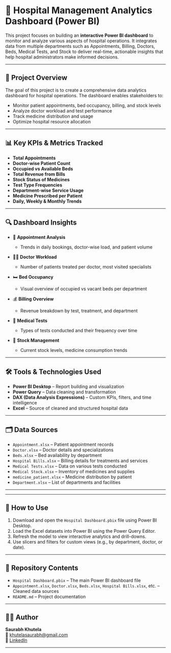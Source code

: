 # 🏥 Hospital Management Analytics Dashboard (Power BI)

This project focuses on building an **interactive Power BI dashboard** to monitor and analyze various aspects of hospital operations. It integrates data from multiple departments such as Appointments, Billing, Doctors, Beds, Medical Tests, and Stock to deliver real-time, actionable insights that help hospital administrators make informed decisions.

---

## 📌 Project Overview

The goal of this project is to create a comprehensive data analytics dashboard for hospital operations. The dashboard enables stakeholders to:

- Monitor patient appointments, bed occupancy, billing, and stock levels
- Analyze doctor workload and test performance
- Track medicine distribution and usage
- Optimize hospital resource allocation

---

## 📊 Key KPIs & Metrics Tracked

- **Total Appointments**
- **Doctor-wise Patient Count**
- **Occupied vs Available Beds**
- **Total Revenue from Bills**
- **Stock Status of Medicines**
- **Test Type Frequencies**
- **Department-wise Service Usage**
- **Medicine Prescribed per Patient**
- **Daily, Weekly & Monthly Trends**

---

## 🔍 Dashboard Insights

- 📅 **Appointment Analysis**  
  - Trends in daily bookings, doctor-wise load, and patient volume

- 🧑‍⚕️ **Doctor Workload**  
  - Number of patients treated per doctor, most visited specialists

- 🛏 **Bed Occupancy**  
  - Visual overview of occupied vs vacant beds per department

- 💰 **Billing Overview**  
  - Revenue breakdown by test, treatment, and department

- 💉 **Medical Tests**  
  - Types of tests conducted and their frequency over time

- 💊 **Stock Management**  
  - Current stock levels, medicine consumption trends

---

## 🛠 Tools & Technologies Used

- **Power BI Desktop** – Report building and visualization  
- **Power Query** – Data cleaning and transformation  
- **DAX (Data Analysis Expressions)** – Custom KPIs, filters, and time intelligence  
- **Excel** – Source of cleaned and structured hospital data

---

## 🗂 Data Sources

- `Appointment.xlsx` – Patient appointment records  
- `Doctor.xlsx` – Doctor details and specializations  
- `Beds.xlsx` – Bed availability by department  
- `Hospital Bills.xlsx` – Billing details for treatments and services  
- `Medical Tests.xlsx` – Data on various tests conducted  
- `Medical Stock.xlsx` – Inventory of medicines and supplies  
- `medicine_patient.xlsx` – Medicine distribution by patient  
- `Department.xlsx` – List of departments and facilities  

---


---

## 🚀 How to Use

1. Download and open the `Hospital Dashboard.pbix` file using Power BI Desktop.
2. Load the Excel datasets into Power BI using the Power Query Editor.
3. Refresh the model to view interactive analytics and drill-downs.
4. Use slicers and filters for custom views (e.g., by department, doctor, or date).

---

## 📁 Repository Contents

- `Hospital Dashboard.pbix` – The main Power BI dashboard file  
- `Appointment.xlsx`, `Doctor.xlsx`, `Beds.xlsx`, `Hospital Bills.xlsx`, etc. – Cleaned data sources  
- `README.md` – Project documentation

---

## 🙋‍♂ Author


**Saurabh Khutela**  
📧 khutelasaurabh@gmail.com  
🔗 [LinkedIn](https://www.linkedin.com/in/saurabh-khutela/)


---

